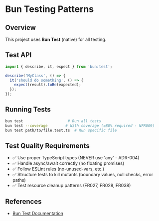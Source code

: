 # Bun Testing Patterns

## Overview
This project uses **Bun Test** (native) for all testing.

## Test API
```typescript
import { describe, it, expect } from 'bun:test';

describe('MyClass', () => {
  it('should do something', () => {
    expect(result).toBe(expected);
  });
});
```

## Running Tests
```bash
bun test                    # Run all tests
bun test --coverage        # With coverage (≥80% required - NFR009)
bun test path/to/file.test.ts  # Run specific file
```

## Test Quality Requirements
- ✅ Use proper TypeScript types (NEVER use 'any' - ADR-004)
- ✅ Handle async/await correctly (no floating promises)
- ✅ Follow ESLint rules (no-unused-vars, etc.)
- ✅ Structure tests to kill mutants (boundary values, null checks, error paths)
- ✅ Test resource cleanup patterns (FR027, FR028, FR038)

## References
- [Bun Test Documentation](https://bun.sh/docs/cli/test)
